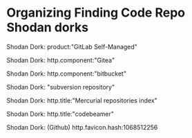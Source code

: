 # Organizing Finding Code Repo Shodan dorks

Shodan Dork: product:"GitLab Self-Managed"

Shodan Dork: http.component:"Gitea"

Shodan Dork: http.component:"bitbucket"

Shodan Dork: "subversion repository"

Shodan Dork: http.title:"Mercurial repositories index"

Shodan Dork: http.title:"codebeamer"

Shodan Dork: (Github) http.favicon.hash:1068512256

